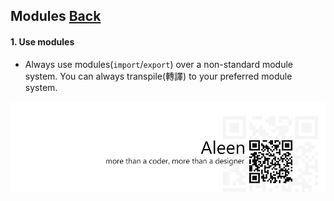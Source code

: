 ## Modules [**Back**](./../README.md)

#### 1. Use modules

- Always use modules(`import`/`export`) over a non-standard module system. You can always transpile(轉譯) to your preferred module system.



<a href="http://aleen42.github.io/" target="_blank" ><img src="./../pic/tail.gif"></a>